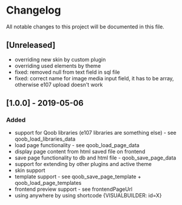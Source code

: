 # Changelog
All notable changes to this project will be documented in this file.

## [Unreleased]
- overriding new skin by custom plugin
- overriding used elements by theme
- fixed: removed null from text field in sql file
- fixed: correct name for image media input field, it has to be array, otherwise e107 upload doesn't work

## [1.0.0] - 2019-05-06

### Added
- support for Qoob libraries (e107 libraries are something else) - see qoob_load_libraries_data
- load page functionality - see qoob_load_page_data
- display page content from html saved file on frontend
- save page functionality to db and html file - qoob_save_page_data
- support for extending by other plugins and active theme
- skin support
- template support - see qoob_save_page_template + qoob_load_page_templates
- frontend preview support - see frontendPageUrl
- using anywhere by using shortcode {VISUALBUILDER: id=X}


